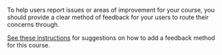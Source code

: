 
To help users report issues or areas of improvement for your course, you should provide a clear method of feedback for your users to route their concerns through.

[See these instructions](https://github.com/jhudsl/OTTR_Template/wiki/Set-up-feedback-method) for suggestions on how to add a feedback method for this course. 
